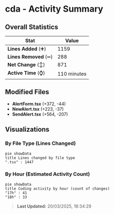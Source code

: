 # cda - Activity Summary 

## Overall Statistics

| Stat                   | Value                                                             |
| ---------------------- | ----------------------------------------------------------------- |
| **Lines Added** (➕)   | 1159                                          |
| **Lines Removed** (➖) | 288                                        |
| **Net Change** (↕)    | 871                |
| **Active Time** (⌚)   | 110 minutes |


## Modified Files
- **AlertForm.tsx** (+372, -44)
- **NewAlert.tsx** (+223, -37)
- **SendAlert.tsx** (+564, -207)

## Visualizations

### By File Type (Lines Changed)

```mermaid
pie showData
title Lines changed by file type
".tsx" : 1447
```

### By Hour (Estimated Activity Count)

```mermaid
pie showData
title Coding activity by hour (count of changes)
"17h" : 41
"18h" : 33
```


> **Last Updated:** 20/03/2025, 18:34:29